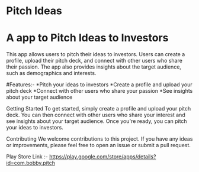 # Pitch Ideas

# A app to Pitch Ideas to Investors

This app allows users to pitch their ideas to investors. Users can create a profile, upload their pitch deck, and connect with other users who share their passion. The app also provides insights about the target audience, such as demographics and interests.

#Features:-
*Pitch your ideas to investors
*Create a profile and upload your pitch deck
*Connect with other users who share your passion
*See insights about your target audience

Getting Started
To get started, simply create a profile and upload your pitch deck. You can then connect with other users who share your interest and see insights about your target audience. Once you're ready, you can pitch your ideas to investors.

Contributing
We welcome contributions to this project. If you have any ideas or improvements, please feel free to open an issue or submit a pull request.

Play Store Link :- https://play.google.com/store/apps/details?id=com.bobby.pitch
